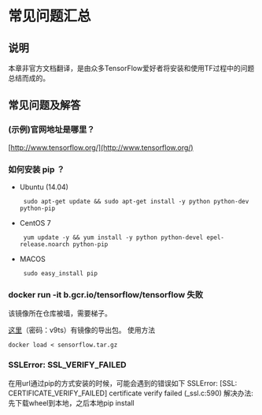 # 常见问题汇总

## 说明

本章非官方文档翻译，是由众多TensorFlow爱好者将安装和使用TF过程中的问题总结而成的。

## 常见问题及解答

### (示例)官网地址是哪里？

[http://www.tensorflow.org/](http://www.tensorflow.org/)

### 如何安装 pip ？

 * Ubuntu (14.04)

        sudo apt-get update && sudo apt-get install -y python python-dev python-pip

 * CentOS 7

        yum update -y && yum install -y python python-devel epel-release.noarch python-pip

 * MACOS

        sudo easy_install pip

### docker run -it b.gcr.io/tensorflow/tensorflow 失败

该镜像所在仓库被墙，需要梯子。

[这里](http://pan.baidu.com/s/1bnyVrMR)（密码：v9ts）有镜像的导出包。
使用方法

    docker load < sensorflow.tar.gz

### SSLError: SSL_VERIFY_FAILED

在用url通过pip的方式安装的时候，可能会遇到的错误如下
    SSLError: [SSL: CERTIFICATE_VERIFY_FAILED] certificate verify failed (_ssl.c:590)
解决办法:先下载wheel到本地，之后本地pip install
